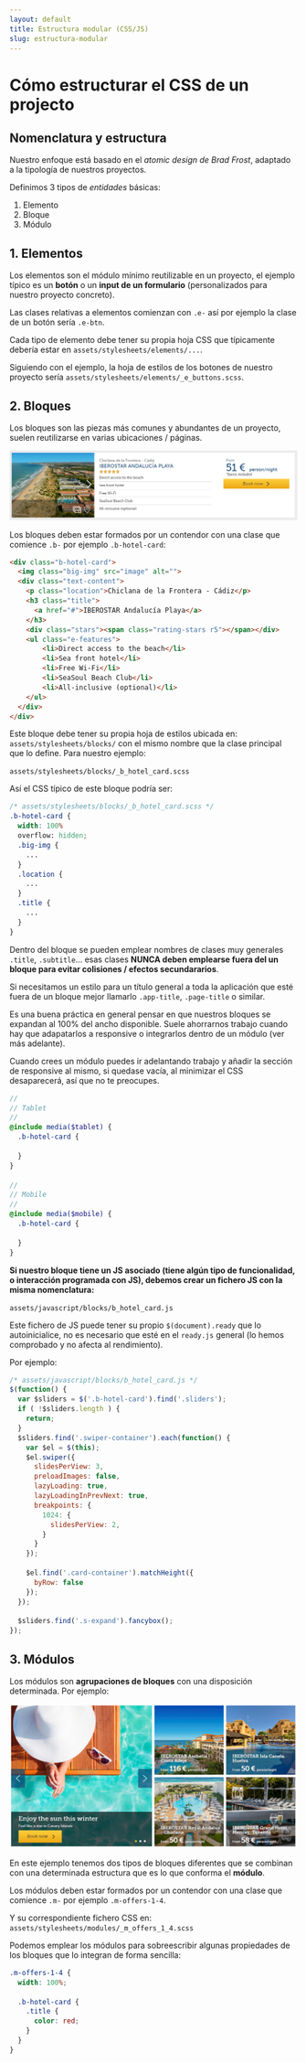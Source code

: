 ```yaml
---
layout: default
title: Estructura modular (CSS/JS)
slug: estructura-modular
---
```


# Cómo estructurar el CSS de un projecto

## Nomenclatura y estructura

Nuestro enfoque está basado en el _atomic design de Brad Frost_, adaptado a la
tipología de nuestros proyectos.

Definimos 3 tipos de _entidades_ básicas:

1. Elemento
2. Bloque
3. Módulo

## 1. Elementos

Los elementos son el módulo mínimo reutilizable en un proyecto, el ejemplo típico
es un **botón** o un **input de un formulario** (personalizados para nuestro
  proyecto concreto).

Las clases relativas a elementos comienzan con `.e-` así por ejemplo la clase de
un botón sería `.e-btn`.

Cada tipo de elemento debe tener su propia hoja CSS que típicamente debería estar
en `assets/stylesheets/elements/...`.

Siguiendo con el ejemplo, la hoja de estilos de los botones de nuestro proyecto
sería `assets/stylesheets/elements/_e_buttons.scss`.

## 2. Bloques

Los bloques son las piezas más comunes y abundantes de un proyecto, suelen
reutilizarse en varias ubicaciones / páginas.

![Ejemplo de bloque](/images/block-sample.png)

Los bloques deben estar formados por un contendor con una clase que comience `.b-`
por ejemplo `.b-hotel-card`:

```html
<div class="b-hotel-card">
  <img class="big-img" src="image" alt="">
  <div class="text-content">
    <p class="location">Chiclana de la Frontera - Cádiz</p>
    <h3 class="title">
      <a href="#">IBEROSTAR Andalucía Playa</a>
    </h3>
    <div class="stars"><span class="rating-stars r5"></span></div>
    <ul class="e-features">
        <li>Direct access to the beach</li>
        <li>Sea front hotel</li>
        <li>Free Wi-Fi</li>
        <li>SeaSoul Beach Club</li>
        <li>All-inclusive (optional)</li>
    </ul>
  </div>
</div>
```

Este bloque debe tener su propia hoja de estilos ubicada en: `assets/stylesheets/blocks/` con el mismo nombre que la clase principal que lo define. Para nuestro ejemplo:

`assets/stylesheets/blocks/_b_hotel_card.scss`

Así el CSS típico de este bloque podría ser:

```SCSS
/* assets/stylesheets/blocks/_b_hotel_card.scss */
.b-hotel-card {
  width: 100%
  overflow: hidden;
  .big-img {
    ...
  }
  .location {
    ...
  }
  .title {
    ...
  }
}
```

Dentro del bloque se pueden emplear nombres de clases muy generales `.title`, `.subtitle`...
esas clases **NUNCA deben emplearse fuera del un bloque para evitar colisiones / efectos
secundararios**.

Si necesitamos un estilo para un título general a toda la aplicación que esté fuera
de un bloque mejor llamarlo `.app-title`, `.page-title` o similar.

Es una buena práctica en general pensar en que nuestros bloques se expandan al 100%
del ancho disponible. Suele ahorrarnos trabajo cuando hay que adapatarlos a responsive
o integrarlos dentro de un módulo (ver más adelante).

Cuando crees un módulo puedes ir adelantando trabajo y añadir la sección de responsive
al mismo, si quedase vacía, al minimizar el CSS desaparecerá, así que no te preocupes.

```SCSS
//
// Tablet
//
@include media($tablet) {
  .b-hotel-card {

  }
}

//
// Mobile
//
@include media($mobile) {
  .b-hotel-card {

  }
}
```

**Si nuestro bloque tiene un JS asociado (tiene algún tipo de funcionalidad, o interacción
  programada con JS), debemos crear un fichero JS con la misma nomenclatura:**

`assets/javascript/blocks/b_hotel_card.js`

Este fichero de JS puede tener su propio `$(document).ready` que lo autoinicialice, no es
necesario que esté en el `ready.js` general (lo hemos comprobado y no afecta al rendimiento).

Por ejemplo:

```js
/* assets/javascript/blocks/b_hotel_card.js */
$(function() {
  var $sliders = $('.b-hotel-card').find('.sliders');
  if ( !$sliders.length ) {
    return;
  }
  $sliders.find('.swiper-container').each(function() {
    var $el = $(this);
    $el.swiper({
      slidesPerView: 3,
      preloadImages: false,
      lazyLoading: true,
      lazyLoadingInPrevNext: true,
      breakpoints: {
        1024: {
          slidesPerView: 2,
        }
      }
    });

    $el.find('.card-container').matchHeight({
      byRow: false
    });
  });

  $sliders.find('.s-expand').fancybox();
});
```

## 3. Módulos

Los módulos son **agrupaciones de bloques** con una disposición determinada. Por ejemplo:

![Ejemplo de módulo](/images/module-sample.png)

En este ejemplo tenemos dos tipos de bloques diferentes que se combinan con una
determinada estructura que es lo que conforma el **módulo**.

Los módulos deben estar formados por un contendor con una clase que comience `.m-`
por ejemplo `.m-offers-1-4`.

Y su correspondiente fichero CSS en: `assets/stylesheets/modules/_m_offers_1_4.scss`

Podemos emplear los módulos para sobreescribir algunas propiedades de los bloques
que lo integran de forma sencilla:

```scss
.m-offers-1-4 {
  width: 100%;

  .b-hotel-card {
    .title {
      color: red;
    }
  }
}
```
